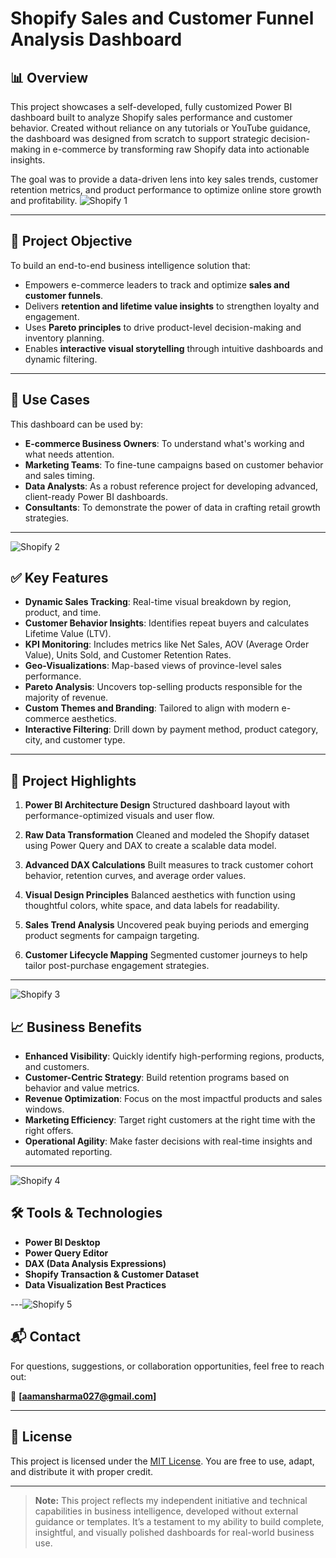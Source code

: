 # Shopify Sales and Customer Funnel Analysis Dashboard

## 📊 Overview

This project showcases a self-developed, fully customized Power BI dashboard built to analyze Shopify sales performance and customer behavior. Created without reliance on any tutorials or YouTube guidance, the dashboard was designed from scratch to support strategic decision-making in e-commerce by transforming raw Shopify data into actionable insights.

The goal was to provide a data-driven lens into key sales trends, customer retention metrics, and product performance to optimize online store growth and profitability.
![Shopify 1](https://github.com/user-attachments/assets/b854565b-114d-4472-aa1a-9d4376e87ce1)

---

## 🎯 Project Objective

To build an end-to-end business intelligence solution that:

* Empowers e-commerce leaders to track and optimize **sales and customer funnels**.
* Delivers **retention and lifetime value insights** to strengthen loyalty and engagement.
* Uses **Pareto principles** to drive product-level decision-making and inventory planning.
* Enables **interactive visual storytelling** through intuitive dashboards and dynamic filtering.

---

## 🧩 Use Cases

This dashboard can be used by:

* **E-commerce Business Owners**: To understand what's working and what needs attention.
* **Marketing Teams**: To fine-tune campaigns based on customer behavior and sales timing.
* **Data Analysts**: As a robust reference project for developing advanced, client-ready Power BI dashboards.
* **Consultants**: To demonstrate the power of data in crafting retail growth strategies.

---
![Shopify 2](https://github.com/user-attachments/assets/acdda841-b594-4a04-8c29-aba1c384e830)

## ✅ Key Features

* **Dynamic Sales Tracking**: Real-time visual breakdown by region, product, and time.
* **Customer Behavior Insights**: Identifies repeat buyers and calculates Lifetime Value (LTV).
* **KPI Monitoring**: Includes metrics like Net Sales, AOV (Average Order Value), Units Sold, and Customer Retention Rates.
* **Geo-Visualizations**: Map-based views of province-level sales performance.
* **Pareto Analysis**: Uncovers top-selling products responsible for the majority of revenue.
* **Custom Themes and Branding**: Tailored to align with modern e-commerce aesthetics.
* **Interactive Filtering**: Drill down by payment method, product category, city, and customer type.

---

## 📂 Project Highlights

1. **Power BI Architecture Design**
   Structured dashboard layout with performance-optimized visuals and user flow.

2. **Raw Data Transformation**
   Cleaned and modeled the Shopify dataset using Power Query and DAX to create a scalable data model.

3. **Advanced DAX Calculations**
   Built measures to track customer cohort behavior, retention curves, and average order values.

4. **Visual Design Principles**
   Balanced aesthetics with function using thoughtful colors, white space, and data labels for readability.

5. **Sales Trend Analysis**
   Uncovered peak buying periods and emerging product segments for campaign targeting.

6. **Customer Lifecycle Mapping**
   Segmented customer journeys to help tailor post-purchase engagement strategies.

---
![Shopify 3](https://github.com/user-attachments/assets/7d7918b0-3d10-4dfd-bdab-696612bc0b6e)

## 📈 Business Benefits

* **Enhanced Visibility**: Quickly identify high-performing regions, products, and customers.
* **Customer-Centric Strategy**: Build retention programs based on behavior and value metrics.
* **Revenue Optimization**: Focus on the most impactful products and sales windows.
* **Marketing Efficiency**: Target right customers at the right time with the right offers.
* **Operational Agility**: Make faster decisions with real-time insights and automated reporting.

---
![Shopify 4](https://github.com/user-attachments/assets/9a4cfc21-9350-4abb-b7a3-602e7d485bb0)

## 🛠️ Tools & Technologies

* **Power BI Desktop**
* **Power Query Editor**
* **DAX (Data Analysis Expressions)**
* **Shopify Transaction & Customer Dataset**
* **Data Visualization Best Practices**

---![Shopify 5](https://github.com/user-attachments/assets/058d5aa9-0a65-4a7e-b646-b25f8dcd249d)


## 📬 Contact

For questions, suggestions, or collaboration opportunities, feel free to reach out:

📧 **[aamansharma027@gmail.com]**

---

## 📄 License

This project is licensed under the [MIT License](LICENSE). You are free to use, adapt, and distribute it with proper credit.

---

> **Note:** This project reflects my independent initiative and technical capabilities in business intelligence, developed without external guidance or templates. It’s a testament to my ability to build complete, insightful, and visually polished dashboards for real-world business use.



